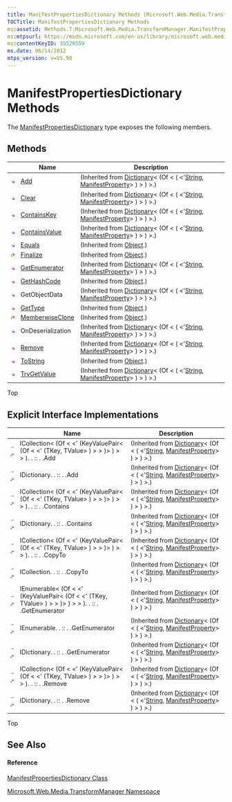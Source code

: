 ```yaml
---
title: ManifestPropertiesDictionary Methods (Microsoft.Web.Media.TransformManager)
TOCTitle: ManifestPropertiesDictionary Methods
ms:assetid: Methods.T:Microsoft.Web.Media.TransformManager.ManifestPropertiesDictionary
ms:mtpsurl: https://msdn.microsoft.com/en-us/library/microsoft.web.media.transformmanager.manifestpropertiesdictionary_methods(v=VS.90)
ms:contentKeyID: 35520559
ms.date: 06/14/2012
mtps_version: v=VS.90
---
```


# ManifestPropertiesDictionary Methods

The [ManifestPropertiesDictionary](manifestpropertiesdictionary-class-microsoft-web-media-transformmanager.md) type exposes the following members.

## Methods

||Name|Description|
|--- |--- |--- |
|![Public method](images/Hh125771.pubmethod(en-us,VS.90).gif "Public method")|[Add](https://msdn.microsoft.com/en-us/library/k7z0zy8k(v=vs.90))|(Inherited from [Dictionary](https://msdn.microsoft.com/en-us/library/xfhwa508(v=vs.90))< (Of < ( <'[String](https://msdn.microsoft.com/en-us/library/s1wwdcbf(v=vs.90)), [ManifestProperty](manifestproperty-class-microsoft-web-media-transformmanager.md)> ) > ) >.)|
|![Public method](images/Hh125771.pubmethod(en-us,VS.90).gif "Public method")|[Clear](https://msdn.microsoft.com/en-us/library/b5txwy7s(v=vs.90))|(Inherited from [Dictionary](https://msdn.microsoft.com/en-us/library/xfhwa508(v=vs.90))< (Of < ( <'[String](https://msdn.microsoft.com/en-us/library/s1wwdcbf(v=vs.90)), [ManifestProperty](manifestproperty-class-microsoft-web-media-transformmanager.md)> ) > ) >.)|
|![Public method](images/Hh125771.pubmethod(en-us,VS.90).gif "Public method")|[ContainsKey](https://msdn.microsoft.com/en-us/library/kw5aaea4(v=vs.90))|(Inherited from [Dictionary](https://msdn.microsoft.com/en-us/library/xfhwa508(v=vs.90))< (Of < ( <'[String](https://msdn.microsoft.com/en-us/library/s1wwdcbf(v=vs.90)), [ManifestProperty](manifestproperty-class-microsoft-web-media-transformmanager.md)> ) > ) >.)|
|![Public method](images/Hh125771.pubmethod(en-us,VS.90).gif "Public method")|[ContainsValue](https://msdn.microsoft.com/en-us/library/a63811ah(v=vs.90))|(Inherited from [Dictionary](https://msdn.microsoft.com/en-us/library/xfhwa508(v=vs.90))< (Of < ( <'[String](https://msdn.microsoft.com/en-us/library/s1wwdcbf(v=vs.90)), [ManifestProperty](manifestproperty-class-microsoft-web-media-transformmanager.md)> ) > ) >.)|
|![Public method](images/Hh125771.pubmethod(en-us,VS.90).gif "Public method")|[Equals](https://msdn.microsoft.com/en-us/library/bsc2ak47(v=vs.90))|(Inherited from [Object](https://msdn.microsoft.com/en-us/library/e5kfa45b(v=vs.90)).)|
|![Protected method](images/Hh125771.protmethod(en-us,VS.90).gif "Protected method")|[Finalize](https://msdn.microsoft.com/en-us/library/4k87zsw7(v=vs.90))|(Inherited from [Object](https://msdn.microsoft.com/en-us/library/e5kfa45b(v=vs.90)).)|
|![Public method](images/Hh125771.pubmethod(en-us,VS.90).gif "Public method")|[GetEnumerator](https://msdn.microsoft.com/en-us/library/9c6ftx8b(v=vs.90))|(Inherited from [Dictionary](https://msdn.microsoft.com/en-us/library/xfhwa508(v=vs.90))< (Of < ( <'[String](https://msdn.microsoft.com/en-us/library/s1wwdcbf(v=vs.90)), [ManifestProperty](manifestproperty-class-microsoft-web-media-transformmanager.md)> ) > ) >.)|
|![Public method](images/Hh125771.pubmethod(en-us,VS.90).gif "Public method")|[GetHashCode](https://msdn.microsoft.com/en-us/library/zdee4b3y(v=vs.90))|(Inherited from [Object](https://msdn.microsoft.com/en-us/library/e5kfa45b(v=vs.90)).)|
|![Public method](images/Hh125771.pubmethod(en-us,VS.90).gif "Public method")|GetObjectData|(Inherited from [Dictionary](https://msdn.microsoft.com/en-us/library/xfhwa508(v=vs.90))< (Of < ( <'[String](https://msdn.microsoft.com/en-us/library/s1wwdcbf(v=vs.90)), [ManifestProperty](manifestproperty-class-microsoft-web-media-transformmanager.md)> ) > ) >.)|
|![Public method](images/Hh125771.pubmethod(en-us,VS.90).gif "Public method")|[GetType](https://msdn.microsoft.com/en-us/library/dfwy45w9(v=vs.90))|(Inherited from [Object](https://msdn.microsoft.com/en-us/library/e5kfa45b(v=vs.90)).)|
|![Protected method](images/Hh125771.protmethod(en-us,VS.90).gif "Protected method")|[MemberwiseClone](https://msdn.microsoft.com/en-us/library/57ctke0a(v=vs.90))|(Inherited from [Object](https://msdn.microsoft.com/en-us/library/e5kfa45b(v=vs.90)).)|
|![Public method](images/Hh125771.pubmethod(en-us,VS.90).gif "Public method")|OnDeserialization|(Inherited from [Dictionary](https://msdn.microsoft.com/en-us/library/xfhwa508(v=vs.90))< (Of < ( <'[String](https://msdn.microsoft.com/en-us/library/s1wwdcbf(v=vs.90)), [ManifestProperty](manifestproperty-class-microsoft-web-media-transformmanager.md)> ) > ) >.)|
|![Public method](images/Hh125771.pubmethod(en-us,VS.90).gif "Public method")|[Remove](https://msdn.microsoft.com/en-us/library/kabs04ac(v=vs.90))|(Inherited from [Dictionary](https://msdn.microsoft.com/en-us/library/xfhwa508(v=vs.90))< (Of < ( <'[String](https://msdn.microsoft.com/en-us/library/s1wwdcbf(v=vs.90)), [ManifestProperty](manifestproperty-class-microsoft-web-media-transformmanager.md)> ) > ) >.)|
|![Public method](images/Hh125771.pubmethod(en-us,VS.90).gif "Public method")|[ToString](https://msdn.microsoft.com/en-us/library/7bxwbwt2(v=vs.90))|(Inherited from [Object](https://msdn.microsoft.com/en-us/library/e5kfa45b(v=vs.90)).)|
|![Public method](images/Hh125771.pubmethod(en-us,VS.90).gif "Public method")|[TryGetValue](https://msdn.microsoft.com/en-us/library/bb347013(v=vs.90))|(Inherited from [Dictionary](https://msdn.microsoft.com/en-us/library/xfhwa508(v=vs.90))< (Of < ( <'[String](https://msdn.microsoft.com/en-us/library/s1wwdcbf(v=vs.90)), [ManifestProperty](manifestproperty-class-microsoft-web-media-transformmanager.md)> ) > ) >.)|

Top

## Explicit Interface Implementations

||Name|Description|
|--- |--- |--- |
|![Explicit interface implemetation](images/Ff729529.pubinterface(en-us,VS.90).gif "Explicit interface implemetation")![Private method](images/Hh145009.privmethod(en-us,VS.90).gif "Private method")|ICollection< (Of < <' (KeyValuePair< (Of < <' (TKey, TValue> ) > > )> ) > > ). . :: . .Add|(Inherited from [Dictionary](https://msdn.microsoft.com/en-us/library/xfhwa508(v=vs.90))< (Of < ( <'[String](https://msdn.microsoft.com/en-us/library/s1wwdcbf(v=vs.90)), [ManifestProperty](manifestproperty-class-microsoft-web-media-transformmanager.md)> ) > ) >.)|
|![Explicit interface implemetation](images/Ff729529.pubinterface(en-us,VS.90).gif "Explicit interface implemetation")![Private method](images/Hh145009.privmethod(en-us,VS.90).gif "Private method")|IDictionary. . :: . .Add|(Inherited from [Dictionary](https://msdn.microsoft.com/en-us/library/xfhwa508(v=vs.90))< (Of < ( <'[String](https://msdn.microsoft.com/en-us/library/s1wwdcbf(v=vs.90)), [ManifestProperty](manifestproperty-class-microsoft-web-media-transformmanager.md)> ) > ) >.)|
|![Explicit interface implemetation](images/Ff729529.pubinterface(en-us,VS.90).gif "Explicit interface implemetation")![Private method](images/Hh145009.privmethod(en-us,VS.90).gif "Private method")|ICollection< (Of < <' (KeyValuePair< (Of < <' (TKey, TValue> ) > > )> ) > > ). . :: . .Contains|(Inherited from [Dictionary](https://msdn.microsoft.com/en-us/library/xfhwa508(v=vs.90))< (Of < ( <'[String](https://msdn.microsoft.com/en-us/library/s1wwdcbf(v=vs.90)), [ManifestProperty](manifestproperty-class-microsoft-web-media-transformmanager.md)> ) > ) >.)|
|![Explicit interface implemetation](images/Ff729529.pubinterface(en-us,VS.90).gif "Explicit interface implemetation")![Private method](images/Hh145009.privmethod(en-us,VS.90).gif "Private method")|IDictionary. . :: . .Contains|(Inherited from [Dictionary](https://msdn.microsoft.com/en-us/library/xfhwa508(v=vs.90))< (Of < ( <'[String](https://msdn.microsoft.com/en-us/library/s1wwdcbf(v=vs.90)), [ManifestProperty](manifestproperty-class-microsoft-web-media-transformmanager.md)> ) > ) >.)|
|![Explicit interface implemetation](images/Ff729529.pubinterface(en-us,VS.90).gif "Explicit interface implemetation")![Private method](images/Hh145009.privmethod(en-us,VS.90).gif "Private method")|ICollection< (Of < <' (KeyValuePair< (Of < <' (TKey, TValue> ) > > )> ) > > ). . :: . .CopyTo|(Inherited from [Dictionary](https://msdn.microsoft.com/en-us/library/xfhwa508(v=vs.90))< (Of < ( <'[String](https://msdn.microsoft.com/en-us/library/s1wwdcbf(v=vs.90)), [ManifestProperty](manifestproperty-class-microsoft-web-media-transformmanager.md)> ) > ) >.)|
|![Explicit interface implemetation](images/Ff729529.pubinterface(en-us,VS.90).gif "Explicit interface implemetation")![Private method](images/Hh145009.privmethod(en-us,VS.90).gif "Private method")|ICollection. . :: . .CopyTo|(Inherited from [Dictionary](https://msdn.microsoft.com/en-us/library/xfhwa508(v=vs.90))< (Of < ( <'[String](https://msdn.microsoft.com/en-us/library/s1wwdcbf(v=vs.90)), [ManifestProperty](manifestproperty-class-microsoft-web-media-transformmanager.md)> ) > ) >.)|
|![Explicit interface implemetation](images/Ff729529.pubinterface(en-us,VS.90).gif "Explicit interface implemetation")![Private method](images/Hh145009.privmethod(en-us,VS.90).gif "Private method")|IEnumerable< (Of < <' (KeyValuePair< (Of < <' (TKey, TValue> ) > > )> ) > > ). . :: . .GetEnumerator|(Inherited from [Dictionary](https://msdn.microsoft.com/en-us/library/xfhwa508(v=vs.90))< (Of < ( <'[String](https://msdn.microsoft.com/en-us/library/s1wwdcbf(v=vs.90)), [ManifestProperty](manifestproperty-class-microsoft-web-media-transformmanager.md)> ) > ) >.)|
|![Explicit interface implemetation](images/Ff729529.pubinterface(en-us,VS.90).gif "Explicit interface implemetation")![Private method](images/Hh145009.privmethod(en-us,VS.90).gif "Private method")|IEnumerable. . :: . .GetEnumerator|(Inherited from [Dictionary](https://msdn.microsoft.com/en-us/library/xfhwa508(v=vs.90))< (Of < ( <'[String](https://msdn.microsoft.com/en-us/library/s1wwdcbf(v=vs.90)), [ManifestProperty](manifestproperty-class-microsoft-web-media-transformmanager.md)> ) > ) >.)|
|![Explicit interface implemetation](images/Ff729529.pubinterface(en-us,VS.90).gif "Explicit interface implemetation")![Private method](images/Hh145009.privmethod(en-us,VS.90).gif "Private method")|IDictionary. . :: . .GetEnumerator|(Inherited from [Dictionary](https://msdn.microsoft.com/en-us/library/xfhwa508(v=vs.90))< (Of < ( <'[String](https://msdn.microsoft.com/en-us/library/s1wwdcbf(v=vs.90)), [ManifestProperty](manifestproperty-class-microsoft-web-media-transformmanager.md)> ) > ) >.)|
|![Explicit interface implemetation](images/Ff729529.pubinterface(en-us,VS.90).gif "Explicit interface implemetation")![Private method](images/Hh145009.privmethod(en-us,VS.90).gif "Private method")|ICollection< (Of < <' (KeyValuePair< (Of < <' (TKey, TValue> ) > > )> ) > > ). . :: . .Remove|(Inherited from [Dictionary](https://msdn.microsoft.com/en-us/library/xfhwa508(v=vs.90))< (Of < ( <'[String](https://msdn.microsoft.com/en-us/library/s1wwdcbf(v=vs.90)), [ManifestProperty](manifestproperty-class-microsoft-web-media-transformmanager.md)> ) > ) >.)|
|![Explicit interface implemetation](images/Ff729529.pubinterface(en-us,VS.90).gif "Explicit interface implemetation")![Private method](images/Hh145009.privmethod(en-us,VS.90).gif "Private method")|IDictionary. . :: . .Remove|(Inherited from [Dictionary](https://msdn.microsoft.com/en-us/library/xfhwa508(v=vs.90))< (Of < ( <'[String](https://msdn.microsoft.com/en-us/library/s1wwdcbf(v=vs.90)), [ManifestProperty](manifestproperty-class-microsoft-web-media-transformmanager.md)> ) > ) >.)|

Top

## See Also

#### Reference

[ManifestPropertiesDictionary Class](manifestpropertiesdictionary-class-microsoft-web-media-transformmanager.md)

[Microsoft.Web.Media.TransformManager Namespace](microsoft-web-media-transformmanager-namespace.md)

